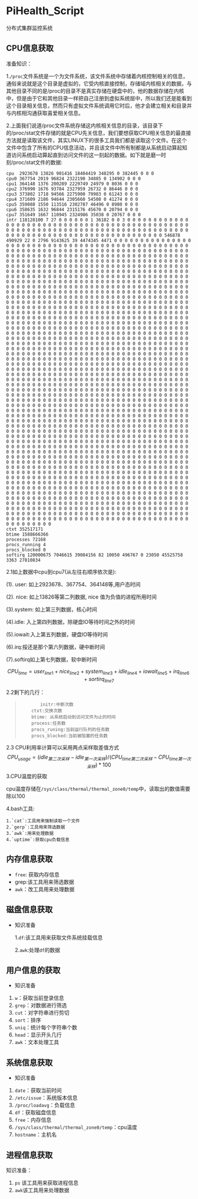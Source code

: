 # PiHealth_Script
分布式集群监控系统

## CPU信息获取

准备知识：

1.`/proc`文件系统是一个为文件系统，该文件系统中存储着内核控制相关的信息，通俗来说就是这个目录是虚拟的，它受内核直接控制，存储域内核相关的数据，与其他目录不同的是/proc的目录不是真实存储在硬盘中的，他的数据存储在内核中，但是由于它和其他目录一样把自己注册到虚拟系统层中，所以我们还是能看到这个目录相关信息，然而只有虚拟文件系统调用它时后，他才会建立相关和目录并与内核相沟通获取喜爱相关信息。

2.上面我们说道/proc文件系统存储这内核相关信息的目录，该目录下的/proc/stat文件存储的就是CPU先关信息，我们要想获取CPU相关信息的最直接方法就是读取该文件，其实LINUX下的很多工具我们都是读取这个文件。在这个文件中包含了所有的CPU信息活动，并且该文件中所有制都是从系统启动算起知道访问系统启动算起直到访问文件的这一刻起的数据。如下就是磨一时刻/proc/stat文件的数据:

```shell
cpu  2923678 13826 901416 18404419 348295 0 382445 0 0 0
cpu0 367754 2019 96824 2322198 34885 0 134902 0 0 0
cpu1 364148 1376 200289 2229749 24979 0 8036 0 0 0
cpu2 376990 1676 93784 2327959 26732 0 86446 0 0 0
cpu3 373802 1718 94566 2275900 79983 0 61243 0 0 0
cpu4 371609 2186 94644 2305660 54508 0 41274 0 0 0
cpu5 359088 1550 113516 2302787 46496 0 8980 0 0 0
cpu6 358635 1632 96844 2315176 45670 0 20794 0 0 0
cpu7 351649 1667 110945 2324986 35038 0 20767 0 0 0
intr 118128100 7 27 0 0 0 0 0 0 1 36182 0 0 3 0 0 0 0 0 0 0 0 0 0 0 0 0 0 0 0 0 0 0 0 0 0 0 0 0 0 0 0 0 0 0 0 0 0 0 0 0 0 0 0 0 0 0 0 0 0 0 0 0 0 0 0 0 0 0 0 0 0 0 0 0 0 0 0 0 0 0 0 0 0 0 0 0 0 0 0 0 0 0 0 0 0 0 0 0 0 0 0 0 0 0 0 0 0 0 0 0 0 0 0 0 0 0 0 0 0 0 0 0 0 0 0 546878 490929 22 0 2796 9143625 39 4474345 4471 0 0 0 0 0 0 0 0 0 0 0 0 0 0 0 0 0 0 0 0 0 0 0 0 0 0 0 0 0 0 0 0 0 0 0 0 0 0 0 0 0 0 0 0 0 0 0 0 0 0 0 0 0 0 0 0 0 0 0 0 0 0 0 0 0 0 0 0 0 0 0 0 0 0 0 0 0 0 0 0 0 0 0 0 0 0 0 0 0 0 0 0 0 0 0 0 0 0 0 0 0 0 0 0 0 0 0 0 0 0 0 0 0 0 0 0 0 0 0 0 0 0 0 0 0 0 0 0 0 0 0 0 0 0 0 0 0 0 0 0 0 0 0 0 0 0 0 0 0 0 0 0 0 0 0 0 0 0 0 0 0 0 0 0 0 0 0 0 0 0 0 0 0 0 0 0 0 0 0 0 0 0 0 0 0 0 0 0 0 0 0 0 0 0 0 0 0 0 0 0 0 0 0 0 0 0 0 0 0 0 0 0 0 0 0 0 0 0 0 0 0 0 0 0 0 0 0 0 0 0 0 0 0 0 0 0 0 0 0 0 0 0 0 0 0 0 0 0 0 0 0 0 0 0 0 0 0 0 0 0 0 0 0 0 0 0 0 0 0 0 0 0 0 0 0 0 0 0 0 0 0 0 0 0 0 0 0 0 0 0 0 0 0 0 0 0 0 0 0 0 0 0 0 0 0 0 0 0 0 0 0 0 0 0 0 0 0 0 0 0 0 0 0 0 0 0 0 0 0 0 0 0 0 0 0 0 0 0 0 0 0 0 0 0 0 0 0 0 0 0 0 0 0 0 0 0 0 0 0 0 0 0 0 0 0 0 0 0 0 0 0 0 0 0 0 0 0 0 0 0 0 0 0 0 0 0 0 0 0 0 0 0 0 0 0 0 0 0 0 0 0 0 0 0 0 0 0 0 0 0 0 0 0 0 0 0 0 0 0 0 0 0 0 0 0 0 0 0 0 0 0 0 0 0 0 0 0 0 0 0 0 0 0 0 0 0 0 0 0 0 0 0 0 0 0 0 0 0 0 0 0 0 0 0 0 0 0 0 0 0 0 0 0 0 0 0 0 0 0 0 0 0 0 0 0 0 0 0 0 0 0 0 0 0 0 0 0 0 0 0 0 0 0 0 0 0 0 0 0 0 0 0 0 0 0 0 0 0 0 0 0 0 0 0 0 0 0 0 0 0 0 0 0 0 0 0 0 0 0 0 0 0 0 0 0 0 0 0 0 0 0 0 0 0 0 0 0 0 0 0 0 0 0 0 0 0 0 0 0 0 0 0 0 0 0 0 0 0 0 0 0 0 0 0 0 0 0 0 0 0 0 0 0 0 0 0 0 0 0 0 0 0 0 0 0 0 0 0 0 0 0 0 0 0 0 0 0 0 0 0 0 0 0 0 0 0 0 0 0 0 0 0 0 0 0 0 0 0 0 0 0 0 0 0 0 0 0 0 0 0 0 0 0 0 0 0 0 0 0 0 0 0 0 0 0 0 0 0 0 0 0 0 0 0 0 0 0 0 0 0 0 0 0 0 0 0 0 0 0 0 0 0 0 0 0 0 0 0 0 0 0 0 0 0 0 0 0 0 0 0 0 0 0 0 0 0 0 0 0 0 0 0 0 0 0 0 0 0 0 0 0 0 0 0 0 0 0 0 0 0 0 0 0 0 0 0 0 0 0 0 0 0 0 0 0 0 0 0 0 0 0 0 0 0 0 0 0 0 0 0 0 0 0 0 0 0 0 0 0 0 0 0 0 0 0 0 0 0 0 0 0 0 0 0 0 0 0 0 0 0 0 0 0 0 0 0 0 0 0 0 0 0 0 0 0 0 0 0 0 0 0 0 0 0 0 0 0 0 0 0 0 0 0 0 0 0 0 0 0 0 0 0 0 0 0 0 0 0 0 0 0 0 0 0 0 0 0 0 0 0 0 0 0 0 0 0 0 0 0 0 0 0 0 0 0 0 0 0 0 0 0 0 0 0 0 0 0 0 0 0 0 0 0 0 0 0 0 0 0 0 0 0 0 0 0 0 0 0 0 0 0 0 0 0 0 0 0 0 0 0 0 0 0 0 0 0 0 0 0 0 0 0 0 0 0 0 0 0 0 0 0 0 0 0 0 0 0 0 0 0 0 0 0 0 0 0 0 0 0 0 0 0 0 0 0 0 0 0 0 0 0 0 0 0 0 0 0 0 0 0 0 0 0 0 0 0 0 0 0 0 0 0 0 0 0 0 0 0 0 0 0 0 0 0 0 0 0 0 0 0 0 0 0 0 0 0 0 0 0 0 0 0 0 0 0 0 0 0 0 0 0 0 0 0 0 0 0 0 0 0 0 0 0 0 0 0 0 0 0 0 0 0 0 0 0 0 0 0 0 0 0 0 0 0 0 0 0 0 0 0 0 0 0 0 0 0 0 0 0 0 0 0 0 0 0 0 0 0 0 0 0 0 0 0 0 0 0 0 0 0 0 0 0 0 0 0 0 0 0 0 0 0 0 0 0 0 0 0 0 0 0 0 0 0 0 0 0 0 0 0 0 0 0 0 0 0 0 0 0 0 0 0 0 0 0 0 0 0 0 0 0 0 0 0 0 0 0 0 0 0 0 0 0 0 0 0 0 0 0 0 0 0 0 0 0 0 0 0 0 0 0 0 0 0 0 0 0 0 0 0 0 0 0 0 0 0 0 0 0 0 0 0 0 0 0 0 0 0 0 0 0 0 0 0 0 0 0 0 0 0 0 0 0 0 0 0 0 0 0 0 0 0 0 0 0 0 0 0 0 0 0 0 0 0 0 0 0 0 0 0 0 0 0 0 0 0 0 0 0 0 0 0 0 0 0 0 0 0 0 0 0 0 0 0 0 0 0 0 0 0 0 0 0 0 0 0 0 0 0 0 0 0 0 0 0 0 0 0 0 0 0 0 0 0 0 0 0 0 0 0 0 0 0 0 0 0 0 0 0 0 0 0 0 0 0 0 0 0 0 0 0 0 0 0 0 0 0 0 0 0 0 0 0 0 0 0 0 0 0 0 0 0 0 0 0 0 0 0 0 0 0 0 0 0 0 0 0 0 0 0 0 0 0 0 0 0 0 0 0 0 0 0 0 0 0 0 0 0 0 0 0 0 0 0 0 0 0 0 0 0 0 0 0 0 0 0 0 0 0 0 0 0 0 0 0 0 0 0 0 0 0 0 0 0 0 0 0 0 0 0 0 0 0 0 0 0 0 0 0 0 0 0 0 0 0 0 0 0 0 0 0 0 0 0 0 0 0 0 0 0 0 0 0 0 0 0 0 0 0 0 0 0 0 0 0 0 0 0 0 0 0 0 0 0 0 0 0 0 0 0 0 0 0 0 0 0 0 0 0 0 0 0 0 0 0 0 0 0 0 0 0 0 0 0 0 0 0 0 0 0 0 0 0 0 0 0 0 0 0 0 0 0 0 0 0 0 0 0 0 0 0 0 0 0 0 0 0 0 0 0 0 0 0 0 0 0 0 0 0 0 0 0 0 0 0 0 0 0 0 0 0 0 0 0 0 0 0 0 0 0 0 0 0 0 0 0 0 0 0 0 0 0 0 0 0 0 0 0 0 0 0 0 0 0 0 0 0 0 0 0 0 0 0 0 0 0 0 0 0 0 0 0 0 0 0 0 0 0 0 0 0 0 0 0 0 0 0 0 0 0 0 0 0 0 0 0 0 0 0 0 0 0 0 0 0 0 0 0 0 0 0 0 0 0 0 0 0 0 0 0 0 0 0 0 0 0 0 0 0 0 0 0 0 0 0 0 0 0 0 0 0 0 0 0 0 0 0 0 0 0 0 0 0 0 0 0 0 0 0 0 0 0 0 0 0 0 0 0 0 0 0 0 0 0 0 0 0 0 0 0 0 0 0 0 0 0 0 0 0 0 0 0 0 0 0 0 0 0 0 0 0 0 0 0 0 0 0 0 0 0 0 0 0 0 0 0 0 0 0 0 0 0 0 0 0 0 0 0 0 0 0 0 0 0 0 0 0 0 0 0 0 0 0 0 0 0 0 0 0 0 0 0 0 0 0 0 0 0 0 0 0 0 0 0 0 0 0 0 0 0 0 0 0 0 0 0 0 0 0 0 0 0 0 0 0 0 0 0 0 0 0 0 0 0 0 0 0 0 0 0 0 0 0 0 0 0 0 0 0 0 0 0 0 0 0 0 0 0 0 0 0 0 0 0 0 0 0 0 0 0 0 0 0 0 0 0 0 0 0 0 0 0 0 0 0 0 0 0 0 0 0 0 0 0 0 0 0 0 0 0 0 0 0 0
ctxt 352517171
btime 1588666366
processes 72168
procs_running 4
procs_blocked 0
softirq 120000675 7046615 39084156 82 10050 496767 0 23050 45525758 3363 27810834
```

2.1如上数据中cpu到cpu7(从左往右顺序依次是):

(1). user: 如上2923678、367754、364148等,用户态时间

(2). nice: 如上13826等第二列数据, nice 值为负值的进程所用时间

(3).system: 如上第三列数据，核心时间

(4).idle: 入上第四列数据，除硬盘IO等待时间之外的时间

(5).iowait:入上第五列数据，硬盘IO等待时间

(6).irq:挼还是那个第六列数据，硬中断时间

(7).softirq如上第七列数据，软中断时间


$$
CPU_{time} = user_{line1}+nice_{line2}+system_{line3}+idle_{line4} + iowait_{line5}+irq_{line6}+sortirq_{line7}
$$

2.2剩下的几行：

> 		  　　initr:中断次数
> 		  ctxt:交换次数
> 		  btime: 从系统启动到访问文件为止的时间
> 		  process:任务数
> 		  procs_runing:当前运行队列的任务数
> 		  procs_blocked:当前被阻塞的任务数

2.3 CPU利用率计算可以采用两点采样取差值方式
$$
CPU_{usage} = (idle_{第二次采样}-idle_{第一次采样})/(CPU_{time第二次采样}-CPU_{time第一次采样})*100
$$
3.CPU温度的获取

cpu温度存储在`/sys/class/thermal/thermal_zone0/temp`中，读取出的数值需要除以100

4.bash工具:

 	1.`cat`:工具用来强制读取一个文件
 	2.`gerp`:工具用来筛选数据
 	3.`awk`:用来处理数据
 	4.`uptime`:获取cpu负载信息



## 内存信息获取

* `free`: 获取内存信息
* grep:该工具用来筛选数据
* `awk`：改工具用来处理数据

## 磁盘信息获取

* 知识准备

  1.`df`:该工具用来获取文件系统挂载信息

  2.`awk`:处理`df`的数据

## 用户信息的获取

* 知识准备

1. `w`：获取当前登录信息
2. `grep`：对数据进行筛选
3. `cut`：对字符串进行剪切
4. `sort`：排序
5. `uniq`：统计每个字符串个数
6. `head`：显示开头几行
7. `awk`：文本处理工具

## 系统信息获取



* 知识准备

1. `date`：获取当前时间
2. `/etc/issue`：系统版本信息
3. `/proc/loadavg`：负载信息
4. `df`：获取磁盘信息
5. `free`：内存信息
6. `/sys/class/thermal/thermal_zone0/temp`：cpu温度
7. `hostname`：主机名

## 进程信息获取

知识准备：

1. `ps` 该工具用来获取进程信息
2. `awk`该工具用来处理数据

